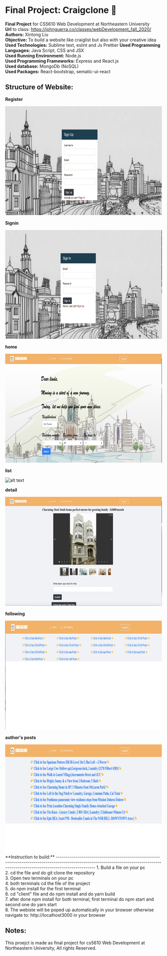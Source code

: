 # Final Project: Craigclone :rainbow:

**Final Project** for CS5610 Web Development at Northeastern University <br />
**Url** to class: https://johnguerra.co/classes/webDevelopment_fall_2020/<br />
**Authors:** Xintong Liu<br />
**Objective:** To build a website like craiglist but also with your creative idea <br />
**Used Technologies:** Sublime text, eslint and Js Prettier
**Used Programming Languages:** Java Script, CSS and JSX <br />
**Used Running Environment:** Node.js <br />
**Used Programming Frameworks:** Express and React.js <br />
**Used database:** MongoDb (NoSQL) <br />
**Used Packages:** React-bootstrap, sematic-ui-react <br />

## **Structure of Website:**

**Register**

<img src="https://raw.githubusercontent.com/liuxinto00/final/main/signup.jpg" alt="alt text" width="750" height="350">

**Signin**

<img src="https://raw.githubusercontent.com/liuxinto00/final/main/signin.jpg" alt="alt text" width="750" height="350">

**home**

<img src="https://raw.githubusercontent.com/liuxinto00/final/main/homepage.jpg" alt="alt text" width="750" height="350">

**list**

<img src="https://raw.githubusercontent.com/liuxinto00/Craiglist_final/main/view.jpg" alt="alt text" width="750" height="350">

**detail**

<img src="https://raw.githubusercontent.com/liuxinto00/final/main/detail.jpg" alt="alt text" width="750" height="350">

**following**

<img src="https://raw.githubusercontent.com/liuxinto00/final/main/following.jpg" alt="alt text" width="750" height="350">

**author's posts**

<img src="https://raw.githubusercontent.com/liuxinto00/final/main/author_posts.jpg" alt="alt text" width="750" height="350">
**Instruction to build:**
-------------------------------------------------------------------------------------------------------------------------------------------------------------------------------
1. Build a file on your pc <br />
2. cd the file and do git clone the repository <br />
3. Open two terminals on your pc <br />
4. both terminals cd the file of the project <br />
5. do npm install for the first terminal <br />
6. cd "client" file and do npm install and do yarn build <br />
7. after done npm install for both terminal, first terminal do npm start and second one do yarn start <br />
8. The webiste will be poped up automatically in your browser otherwise navigate to: http://localhost3000 in your browser <br />

## **Notes:**

This proejct is made as final project for cs5610 Web Development at Northeastern University, All rights Reserved.
